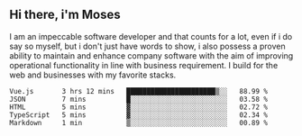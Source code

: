 ## Hi there, i'm Moses

I am an impeccable software developer and that counts for a lot, even if i do say so myself, but i don't just have words to show, i also possess a proven ability to maintain and enhance company software with the aim of improving operational functionality in line with business requirement. I build for the web and businesses with my favorite stacks.
<!--START_SECTION:waka-->

```text
Vue.js       3 hrs 12 mins   ██████████████████████▒░░   88.99 %
JSON         7 mins          █░░░░░░░░░░░░░░░░░░░░░░░░   03.58 %
HTML         5 mins          ▓░░░░░░░░░░░░░░░░░░░░░░░░   02.72 %
TypeScript   5 mins          ▓░░░░░░░░░░░░░░░░░░░░░░░░   02.34 %
Markdown     1 min           ▒░░░░░░░░░░░░░░░░░░░░░░░░   00.89 %
```

<!--END_SECTION:waka-->
